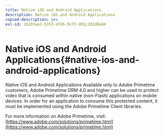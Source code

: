 ```yaml
---
title: Native iOS and Android Applications
description: Native iOS and Android Applications
copied-description: yes
exl-id: 26203ae3-5353-47db-9c72-d01c202d8e84
---
```

# Native iOS and Android Applications{#native-ios-and-android-applications}

Native iOS and Android Applications Available only to Adobe Primetime customers, Adobe Primetime DRM 4.0 and higher can be used to protect video that is consumed within native (non-Flash) applications on mobile devices. In order for an application to consume this protected content, it must be implemented using the Adobe Primetime Client libraries.

For more information on Adobe Primetime, visit: [https://www.adobe.com/solutions/primetime.html](https://www.adobe.com/solutions/primetime.html)
